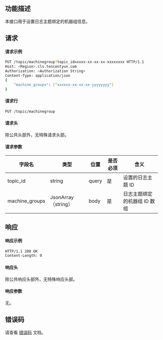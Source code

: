 ## 功能描述

本接口用于设置日志主题绑定的机器组信息。

## 请求

#### 请求示例

```sh
PUT /topic/machinegroup?topic_id=xxxx-xx-xx-xx-xxxxxxxx HTTP/1.1
Host: <Region>.cls.tencentyun.com
Authorization: <Authorization String>
Content-Type: application/json
{  
	"machine_groups": ["xxxxxx-xx-xx-xx-yyyyyyyy"]
}
```

#### 请求行

```sh
PUT /topic/machinegroup
```

#### 请求头

除公共头部外，无特殊请求头部。 

#### 请求参数

| 字段名         | 类型              | 位置  | 是否必须 | 含义                         |
| -------------- | ----------------- | ----- | -------- | ---------------------------- |
| topic_id       | string            | query | 是       | 设置的日志主题 ID            |
| machine_groups | JsonArray（string） | body  | 是       | 日志主题绑定的机器组 ID 数组 |

## 响应

#### 响应示例

```sh
HTTP/1.1 200 OK
Content-Length: 0
```

#### 响应头

除公共响应头部外，无特殊响应头部。 

#### 响应参数

无。

## 错误码

请查看 [错误码](https://cloud.tencent.com/document/product/614/12402) 文档。

